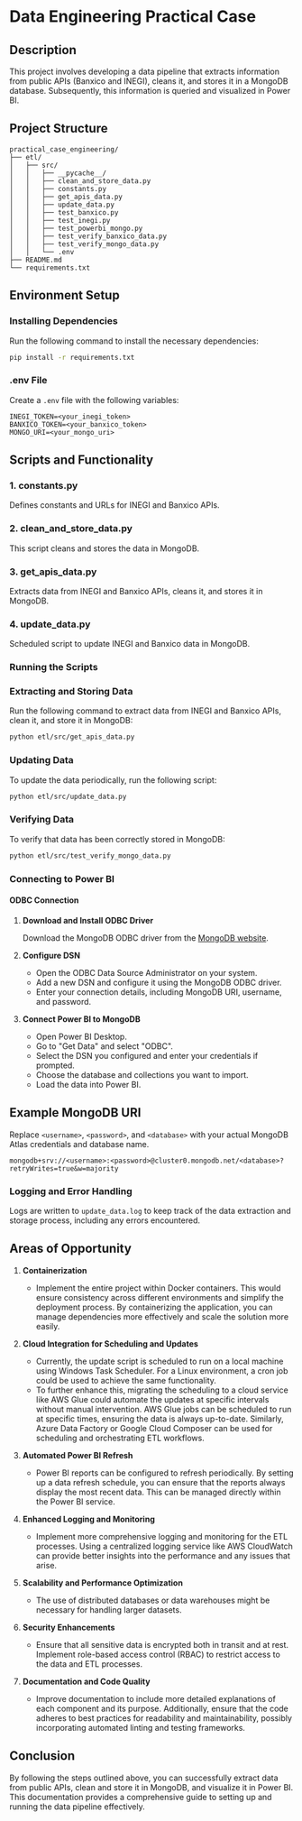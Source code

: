 # Data Engineering Practical Case

## Description

This project involves developing a data pipeline that extracts information from public APIs (Banxico and INEGI), cleans it, and stores it in a MongoDB database. Subsequently, this information is queried and visualized in Power BI.

## Project Structure

```
practical_case_engineering/
├── etl/
│   ├── src/
│   │   ├── __pycache__/
│   │   ├── clean_and_store_data.py
│   │   ├── constants.py
│   │   ├── get_apis_data.py
│   │   ├── update_data.py
│   │   ├── test_banxico.py
│   │   ├── test_inegi.py
│   │   ├── test_powerbi_mongo.py
│   │   ├── test_verify_banxico_data.py
│   │   ├── test_verify_mongo_data.py
│   │   └── .env
├── README.md
└── requirements.txt
```

## Environment Setup

### Installing Dependencies

Run the following command to install the necessary dependencies:

```bash
pip install -r requirements.txt
```

### .env File

Create a `.env` file with the following variables:

```
INEGI_TOKEN=<your_inegi_token>
BANXICO_TOKEN=<your_banxico_token>
MONGO_URI=<your_mongo_uri>
```

## Scripts and Functionality

### 1. constants.py

Defines constants and URLs for INEGI and Banxico APIs.

### 2. clean_and_store_data.py

This script cleans and stores the data in MongoDB.

### 3. get_apis_data.py

Extracts data from INEGI and Banxico APIs, cleans it, and stores it in MongoDB.

### 4. update_data.py

Scheduled script to update INEGI and Banxico data in MongoDB.

### Running the Scripts

### Extracting and Storing Data

Run the following command to extract data from INEGI and Banxico APIs, clean it, and store it in MongoDB:

```bash
python etl/src/get_apis_data.py
```

### Updating Data

To update the data periodically, run the following script:

```bash
python etl/src/update_data.py
```

### Verifying Data

To verify that data has been correctly stored in MongoDB:

```bash
python etl/src/test_verify_mongo_data.py
```

### Connecting to Power BI

#### ODBC Connection

1. **Download and Install ODBC Driver**

   Download the MongoDB ODBC driver from the [MongoDB website](https://www.mongodb.com/try/download/odbc-driver).

2. **Configure DSN**

   - Open the ODBC Data Source Administrator on your system.
   - Add a new DSN and configure it using the MongoDB ODBC driver.
   - Enter your connection details, including MongoDB URI, username, and password.

3. **Connect Power BI to MongoDB**

   - Open Power BI Desktop.
   - Go to "Get Data" and select "ODBC".
   - Select the DSN you configured and enter your credentials if prompted.
   - Choose the database and collections you want to import.
   - Load the data into Power BI.

## Example MongoDB URI

Replace `<username>`, `<password>`, and `<database>` with your actual MongoDB Atlas credentials and database name.

```plaintext
mongodb+srv://<username>:<password>@cluster0.mongodb.net/<database>?retryWrites=true&w=majority
```

### Logging and Error Handling

Logs are written to `update_data.log` to keep track of the data extraction and storage process, including any errors encountered.

## Areas of Opportunity

1. **Containerization**
   - Implement the entire project within Docker containers. This would ensure consistency across different environments and simplify the deployment process. By containerizing the application, you can manage dependencies more effectively and scale the solution more easily.

2. **Cloud Integration for Scheduling and Updates**
   - Currently, the update script is scheduled to run on a local machine using Windows Task Scheduler. For a Linux environment, a cron job could be used to achieve the same functionality.
   - To further enhance this, migrating the scheduling to a cloud service like AWS Glue could automate the updates at specific intervals without manual intervention. AWS Glue jobs can be scheduled to run at specific times, ensuring the data is always up-to-date. Similarly, Azure Data Factory or Google Cloud Composer can be used for scheduling and orchestrating ETL workflows.

3. **Automated Power BI Refresh**
   - Power BI reports can be configured to refresh periodically. By setting up a data refresh schedule, you can ensure that the reports always display the most recent data. This can be managed directly within the Power BI service.

4. **Enhanced Logging and Monitoring**
   - Implement more comprehensive logging and monitoring for the ETL processes. Using a centralized logging service like AWS CloudWatch can provide better insights into the performance and any issues that arise.

5. **Scalability and Performance Optimization**
   - The use of distributed databases or data warehouses might be necessary for handling larger datasets.

6. **Security Enhancements**
   - Ensure that all sensitive data is encrypted both in transit and at rest. Implement role-based access control (RBAC) to restrict access to the data and ETL processes.

7. **Documentation and Code Quality**
   - Improve documentation to include more detailed explanations of each component and its purpose. Additionally, ensure that the code adheres to best practices for readability and maintainability, possibly incorporating automated linting and testing frameworks.
   
## Conclusion

By following the steps outlined above, you can successfully extract data from public APIs, clean and store it in MongoDB, and visualize it in Power BI. This documentation provides a comprehensive guide to setting up and running the data pipeline effectively.
